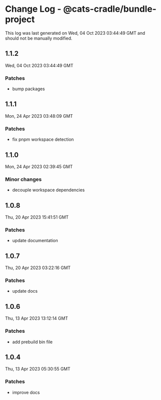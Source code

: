 # Change Log - @cats-cradle/bundle-project

This log was last generated on Wed, 04 Oct 2023 03:44:49 GMT and should not be manually modified.

## 1.1.2
Wed, 04 Oct 2023 03:44:49 GMT

### Patches

- bump packages

## 1.1.1
Mon, 24 Apr 2023 03:48:09 GMT

### Patches

- fix pnpm workspace detection

## 1.1.0
Mon, 24 Apr 2023 02:39:45 GMT

### Minor changes

- decouple workspace dependencies

## 1.0.8
Thu, 20 Apr 2023 15:41:51 GMT

### Patches

- update documentation

## 1.0.7
Thu, 20 Apr 2023 03:22:16 GMT

### Patches

- update docs

## 1.0.6
Thu, 13 Apr 2023 13:12:14 GMT

### Patches

- add prebuild bin file

## 1.0.4
Thu, 13 Apr 2023 05:30:55 GMT

### Patches

- improve docs


